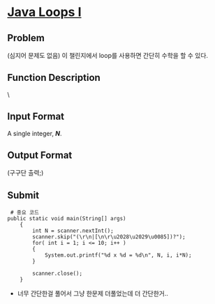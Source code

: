 # [Java Loops I]

## Problem
(심지어 문제도 없음) 이 챌린지에서 loop를 사용하면 간단히 수학을 할 수 있다.

## Function Description
\

## Input Format
A single integer, ***N***.

## Output Format
(구구단 출력;)

## Submit
<pre><code> # 중요 코드
public static void main(String[] args)
    {
        int N = scanner.nextInt();
        scanner.skip("(\r\n|[\n\r\u2028\u2029\u0085])?");
        for( int i = 1; i <= 10; i++ )
        {
            System.out.printf("%d x %d = %d\n", N, i, i*N);
        }

        scanner.close();
    }
</code></pre>
- 너무 간단한걸 풀어서 그냥 한문제 더풀었는데 더 간단한거..

[Java Loops I]: https://www.hackerrank.com/challenges/java-loops-i/problem?h_r=next-challenge&h_v=zen